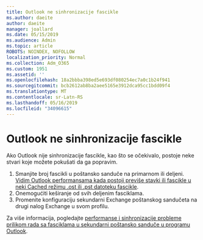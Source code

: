 ```yaml
---
title: Outlook ne sinhronizacije fascikle
ms.author: daeite
author: daeite
manager: joallard
ms.date: 05/15/2019
ms.audience: Admin
ms.topic: article
ROBOTS: NOINDEX, NOFOLLOW
localization_priority: Normal
ms.collection: Adm_O365
ms.custom: 1951
ms.assetid: ''
ms.openlocfilehash: 18a2bbba398ed5e693df080254ec7a0c1b24f941
ms.sourcegitcommit: bcb2612ab8ba2aee5165e3912dca95cc1bdd09f4
ms.translationtype: MT
ms.contentlocale: sr-Latn-RS
ms.lasthandoff: 05/16/2019
ms.locfileid: "34096615"
---
```

# <a name="outlook-not-synching-folders"></a>Outlook ne sinhronizacije fascikle

Ako Outlook nije sinhronizacije fascikle, kao što se očekivalo, postoje neke stvari koje možete pokušati da ga popravim.

1. Smanjite broj fascikli u poštansko sanduče na primarnom ili deljeni. [Vidim Outlook performansama kada postoji previše stavki ili fascikle u neki Cached režimu .ost ili .pst datoteku fascikle](https://support.microsoft.com/help/2768656).
2. Onemogućiti keširanje od svih deljenim fasciklama.
3. Promenite konfiguraciju sekundarni Exchange poštanskog sandučeta na drugi nalog Exchange u svom profilu.
 
Za više informacija, pogledajte [performanse i sinhronizacije probleme prilikom rada sa fasciklama u sekundarni poštansko sanduče u programu Outlook](https://support.microsoft.com/help/3115602).